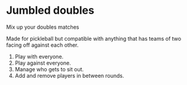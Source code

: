 # Jumbled doubles

Mix up your doubles matches

Made for pickleball but compatible with anything that has teams of two facing off against each other.

1. Play with everyone.
1. Play against everyone.
1. Manage who gets to sit out.
1. Add and remove players in between rounds.
